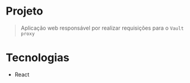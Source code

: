 # Projeto
> Aplicação web responsável por realizar requisições para o `Vault proxy`

# Tecnologias
- React